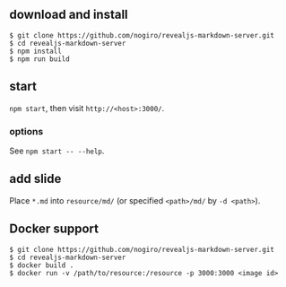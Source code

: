 ## download and install
```
$ git clone https://github.com/nogiro/revealjs-markdown-server.git
$ cd revealjs-markdown-server
$ npm install
$ npm run build
```

## start
`npm start`, then visit `http://<host>:3000/`.

### options
See `npm start -- --help`.

## add slide
Place `*.md` into `resource/md/` (or specified `<path>/md/` by `-d <path>`).

## Docker support
```
$ git clone https://github.com/nogiro/revealjs-markdown-server.git
$ cd revealjs-markdown-server
$ docker build .
$ docker run -v /path/to/resource:/resource -p 3000:3000 <image id>
```

